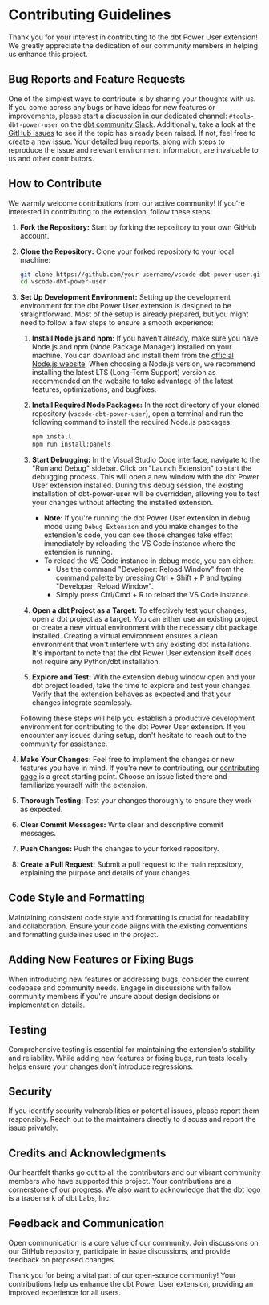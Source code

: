 # Contributing Guidelines

Thank you for your interest in contributing to the dbt Power User extension! We greatly appreciate the dedication of our community members in helping us enhance this project.

## Bug Reports and Feature Requests

One of the simplest ways to contribute is by sharing your thoughts with us. If you come across any bugs or have ideas for new features or improvements, please start a discussion in our dedicated channel: `#tools-dbt-power-user` on the [dbt community Slack](https://getdbt.slack.com/archives/C05KPDGRMDW). Additionally, take a look at the [GitHub issues](https://github.com/innoverio/vscode-dbt-power-user/issues) to see if the topic has already been raised. If not, feel free to create a new issue. Your detailed bug reports, along with steps to reproduce the issue and relevant environment information, are invaluable to us and other contributors.

## How to Contribute

We warmly welcome contributions from our active community! If you're interested in contributing to the extension, follow these steps:

1. **Fork the Repository:** Start by forking the repository to your own GitHub account.

1. **Clone the Repository:** Clone your forked repository to your local machine:

   ```bash
   git clone https://github.com/your-username/vscode-dbt-power-user.git
   cd vscode-dbt-power-user
   ```

1. **Set Up Development Environment:** Setting up the development environment for the dbt Power User extension is designed to be straightforward. Most of the setup is already prepared, but you might need to follow a few steps to ensure a smooth experience:

   1. **Install Node.js and npm:** If you haven't already, make sure you have Node.js and npm (Node Package Manager) installed on your machine. You can download and install them from the [official Node.js website](https://nodejs.org/). When choosing a Node.js version, we recommend installing the latest LTS (Long-Term Support) version as recommended on the website to take advantage of the latest features, optimizations, and bugfixes.

   1. **Install Required Node Packages:** In the root directory of your cloned repository (`vscode-dbt-power-user`), open a terminal and run the following command to install the required Node.js packages:

      ```bash
      npm install
      npm run install:panels
      ```

   1. **Start Debugging:** In the Visual Studio Code interface, navigate to the "Run and Debug" sidebar. Click on "Launch Extension" to start the debugging process. This will open a new window with the dbt Power User extension installed. During this debug session, the existing installation of dbt-power-user will be overridden, allowing you to test your changes without affecting the installed extension.
      - **Note:** If you're running the dbt Power User extension in debug mode using `Debug Extension` and you make changes to the extension's code, you can see those changes take effect immediately by reloading the VS Code instance where the extension is running.
      - To reload the VS Code instance in debug mode, you can either:
        - Use the command "Developer: Reload Window" from the command palette by pressing Ctrl + Shift + P and typing "Developer: Reload Window".
        - Simply press Ctrl/Cmd + R to reload the VS Code instance.
   1. **Open a dbt Project as a Target:** To effectively test your changes, open a dbt project as a target. You can either use an existing project or create a new virtual environment with the necessary dbt package installed. Creating a virtual environment ensures a clean environment that won't interfere with any existing dbt installations. It's important to note that the dbt Power User extension itself does not require any Python/dbt installation.

   1. **Explore and Test:** With the extension debug window open and your dbt project loaded, take the time to explore and test your changes. Verify that the extension behaves as expected and that your changes integrate seamlessly.

   Following these steps will help you establish a productive development environment for contributing to the dbt Power User extension. If you encounter any issues during setup, don't hesitate to reach out to the community for assistance.

1. **Make Your Changes:** Feel free to implement the changes or new features you have in mind. If you're new to contributing, our [contributing page](https://github.com/innoverio/vscode-dbt-power-user/contribute) is a great starting point. Choose an issue listed there and familiarize yourself with the extension.

1. **Thorough Testing:** Test your changes thoroughly to ensure they work as expected.

1. **Clear Commit Messages:** Write clear and descriptive commit messages.

1. **Push Changes:** Push the changes to your forked repository.

1. **Create a Pull Request:** Submit a pull request to the main repository, explaining the purpose and details of your changes.

## Code Style and Formatting

Maintaining consistent code style and formatting is crucial for readability and collaboration. Ensure your code aligns with the existing conventions and formatting guidelines used in the project.

## Adding New Features or Fixing Bugs

When introducing new features or addressing bugs, consider the current codebase and community needs. Engage in discussions with fellow community members if you're unsure about design decisions or implementation details.

## Testing

Comprehensive testing is essential for maintaining the extension's stability and reliability. While adding new features or fixing bugs, run tests locally helps ensure your changes don't introduce regressions.

## Security

If you identify security vulnerabilities or potential issues, please report them responsibly. Reach out to the maintainers directly to discuss and report the issue privately.

## Credits and Acknowledgments

Our heartfelt thanks go out to all the contributors and our vibrant community members who have supported this project. Your contributions are a cornerstone of our progress. We also want to acknowledge that the dbt logo is a trademark of dbt Labs, Inc.

## Feedback and Communication

Open communication is a core value of our community. Join discussions on our GitHub repository, participate in issue discussions, and provide feedback on proposed changes.

Thank you for being a vital part of our open-source community! Your contributions help us enhance the dbt Power User extension, providing an improved experience for all users.

